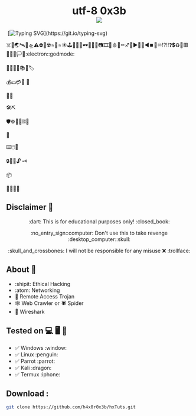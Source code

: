 <h1 align="center">utf-8 0x3b<br>
<img src="./banner.gif"><br>
</h1>

&nbsp;[![Typing SVG](http://readme-typing-svg.herokuapp.com?color=ff0000&size=36&multiline=true&width=970&height=65&lines=Hello+there%2C+my+fellow+anonymous+%3Chacker%2Fs%3E!)](https://git.io/typing-svg)

:skull_and_crossbones::honey_pot::earth_asia::artificial_satellite::rocket::flying_saucer::warning::no_entry::no_mobile_phones::radioactive::star::star2::star::sunny::joystick::game_die::thread::art::dark_sunglasses::battery::electric_plug::bulb::camera::film_strip::movie_camera::drop_of_blood::smoking::coffin::sagittarius::repeat::arrow_forward::arrow_up_small::arrow_down_small::arrow_backward::stop_button::high_brightness::infinity::interrobang::bangbang::question::heavy_dollar_sign::recycle::red_circle::red_square::large_orange_diamond::small_red_triangle::black_flag::white_flag::checkered_flag::electron::godmode:

:notebook_with_decorative_cover::notebook::bookmark::open_book::books::scroll::label:

:moneybag::dollar::credit_card::money_with_wings:
:receipt:

:email::open_file_folder:

:hammer_and_wrench::pick:

:shield::gear::magnet::link::chains::toolbox:

:triangular_flag_on_post:

:keyboard::computer_mouse::floppy_disk:

:lock::key::closed_lock_with_key::unlock:
:old_key:

:package:

:pirate_flag::philippines:

## Disclaimer :closed_book:
<p align="center">:dart: This is for educational purposes only! :closed_book:</p>
<p align="center">:no_entry_sign::computer: Don't use this to take revenge :desktop_computer::skull:</p>
<p align="center">:skull_and_crossbones: I will not be responsible for any misuse ❌ :trollface:</p>

## About :dart:
* :shipit: Ethical Hacking
* :atom: Networking
* :rat: Remote Access Trojan
* :spider_web: Web Crawler or :spider: Spider
* :shark: Wireshark

## Tested on :computer: :desktop_computer: :iphone:
<ul>
  <li>✅ Windows :window:</li>
  <li>✅ Linux :penguin:</li>
  <li>✅ Parrot :parrot:</li>
  <li>✅ Kali :dragon:</li>
  <li>✅ Termux :iphone:</li>
</ul>

## Download :
```bash
git clone https://github.com/h4x0r0x3b/hxTuts.git
```
